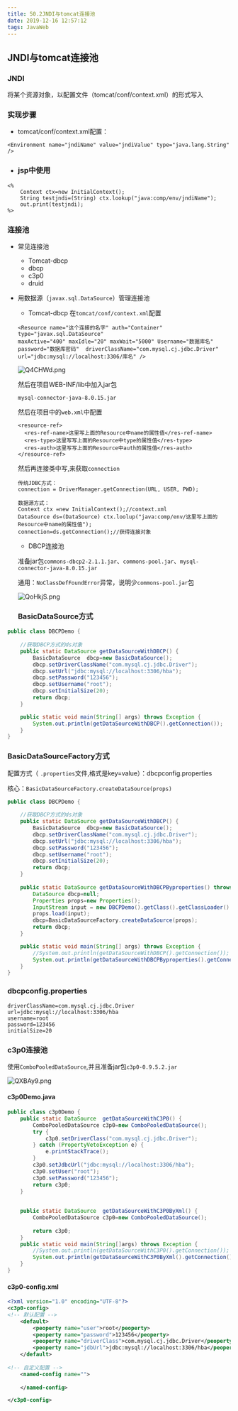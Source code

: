 ```yaml
---
title: 50.2JNDI与tomcat连接池
date: 2019-12-16 12:57:12
tags: JavaWeb
---
```


## JNDI与tomcat连接池

### JNDI

将某个资源对象，以配置文件（tomcat/conf/context.xml）的形式写入

### 实现步骤

- tomcat/conf/context.xml配置：

```
<Environment name="jndiName" value="jndiValue" type="java.lang.String" />
```

- ### jsp中使用

```
<%
	Context ctx=new InitialContext();
	String testjndi=(String) ctx.lookup("java:comp/env/jndiName");
	out.print(testjndi);
%>

```

### 连接池

- 常见连接池
  - Tomcat-dbcp
  - dbcp
  - c3p0
  - druid

- 用数据源（`javax.sql.DataSource`）管理连接池

  - Tomcat-dbcp 在`tomcat/conf/context.xml`配置

  ```
  <Resource name="这个连接的名字" auth="Container" type="javax.sql.DataSource"   
  maxActive="400" maxIdle="20" maxWait="5000" Username="数据库名" password="数据库密码"  driverClassName="com.mysql.cj.jdbc.Driver"  url="jdbc:mysql://localhost:3306/库名" />
  ```

  ![Q4CHWd.png](https://s2.ax1x.com/2019/12/16/Q4CHWd.png)

  然后在项目WEB-INF/lib中加入jar包

  `mysql-connector-java-8.0.15.jar`

  然后在项目中的`web.xml`中配置

  ```
  <resource-ref>
  	<res-ref-name>这里写上面的Resource中name的属性值</res-ref-name>
  	<res-type>这里写写上面的Resource中type的属性值</res-type>
  	<res-auth>这里写写上面的Resource中auth的属性值</res-auth>
  </resource-ref>
  ```

  然后再连接类中写,来获取`connection`

  ```
  传统JDBC方式：
  connection = DriverManager.getConnection(URL, USER, PWD);
  
  数据源方式：
  Context ctx =new InitialContext();//context.xml
  DataSource ds=(DataSource) ctx.loolup("java:comp/env/这里写上面的Resource中name的属性值");
  connection=ds.getConnection();//获得连接对象
  ```

  - DBCP连接池
  
  准备jar包`commons-dbcp2-2.1.1.jar`、`commons-pool.jar`、`mysql-connector-java-8.0.15.jar`
  
  通用：`NoClassDefFoundError`异常，说明少``commons-pool.jar``包
  
  ![QoHkjS.png](https://s2.ax1x.com/2019/12/17/QoHkjS.png)
  
  ### BasicDataSource方式

```java
public class DBCPDemo {
	
	//获取DBCP方式的ds对象
	public static DataSource getDataSourceWithDBCP() {
		BasicDataSource  dbcp=new BasicDataSource();
		dbcp.setDriverClassName("com.mysql.cj.jdbc.Driver");
		dbcp.setUrl("jdbc:mysql://localhost:3306/hba");
		dbcp.setPassword("123456");
		dbcp.setUsername("root");
		dbcp.setInitialSize(20);
		return dbcp;
	}

	public static void main(String[] args) throws Exception {
		System.out.println(getDataSourceWithDBCP().getConnection());
	}
}
```

### BasicDataSourceFactory方式

配置方式（ `.properties`文件,格式是key=value）：dbcpconfig.properties

核心：`BasicDataSourceFactory.createDataSource(props)`

```java
public class DBCPDemo {
	
	//获取DBCP方式的ds对象
	public static DataSource getDataSourceWithDBCP() {
		BasicDataSource  dbcp=new BasicDataSource();
		dbcp.setDriverClassName("com.mysql.cj.jdbc.Driver");
		dbcp.setUrl("jdbc:mysql://localhost:3306/hba");
		dbcp.setPassword("123456");
		dbcp.setUsername("root");
		dbcp.setInitialSize(20);
		return dbcp;
	}
	
	public static DataSource getDataSourceWithDBCPByproperties() throws Exception {
		DataSource dbcp=null;
		Properties props=new Properties();
		InputStream input = new DBCPDemo().getClass().getClassLoader().getResourceAsStream("dbcpconfig.properties");
		props.load(input);
		dbcp=BasicDataSourceFactory.createDataSource(props);
		return dbcp;
	}

	public static void main(String[] args) throws Exception {
		//System.out.println(getDataSourceWithDBCP().getConnection());
		System.out.println(getDataSourceWithDBCPByproperties().getConnection());
	}
}
```

### dbcpconfig.properties

```properties
driverClassName=com.mysql.cj.jdbc.Driver
url=jdbc:mysql://localhost:3306/hba
username=root
password=123456
initialSize=20
```

### c3p0连接池

使用`ComboPooledDataSource`,并且准备jar包`c3p0-0.9.5.2.jar`

![QXBAy9.png](https://s2.ax1x.com/2019/12/20/QXBAy9.png)

#### c3p0Demo.java

```java
public class c3p0Demo {
	public static DataSource  getDataSourceWithC3P0() {
		ComboPooledDataSource c3p0=new ComboPooledDataSource();
		try {
			c3p0.setDriverClass("com.mysql.cj.jdbc.Driver");
		} catch (PropertyVetoException e) {
			e.printStackTrace();
		}
		c3p0.setJdbcUrl("jdbc:mysql://localhost:3306/hba");
		c3p0.setUser("root");
		c3p0.setPassword("123456");
		return c3p0;
	}
	
	
	public static DataSource  getDataSourceWithC3P0ByXml() {
		ComboPooledDataSource c3p0=new ComboPooledDataSource();
		
		return c3p0;
	}
	public static void main(String[]args) throws Exception {
		//System.out.println(getDataSourceWithC3P0().getConnection());
		System.out.println(getDataSourceWithC3P0ByXml().getConnection());
	}
}
```

#### c3p0-config.xml

```xml
<?xml version="1.0" encoding="UTF-8"?>
<c3p0-config>
<!-- 默认配置 -->
	<default>
		<peoperty name="user">root</peoperty>
		<peoperty name="password">123456</peoperty>
		<peoperty name="driverClass">com.mysql.cj.jdbc.Driver</peoperty>
		<peoperty name="jdbUrl">jdbc:mysql://localhost:3306/hba</peoperty>
	</default>
	
<!-- 自定义配置 -->
	<named-config name="">
	
	</named-config>

</c3p0-config>
```

